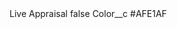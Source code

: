 <?xml version="1.0" encoding="UTF-8"?>
<CustomMetadata xmlns="http://soap.sforce.com/2006/04/metadata" xmlns:xsi="http://www.w3.org/2001/XMLSchema-instance" xmlns:xsd="http://www.w3.org/2001/XMLSchema">
    <label>Live Appraisal</label>
    <protected>false</protected>
    <values>
        <field>Color__c</field>
        <value xsi:type="xsd:string">#AFE1AF</value>
    </values>
</CustomMetadata>

